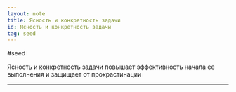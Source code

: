 ```yaml
---
layout: note
title: Ясность и конкретность задачи
id: Ясность и конкретность задачи
tag: seed
---
```

#seed 


Ясность и конкретность задачи повышает эффективность начала ее выполнения и защищает от прокрастинации

  
    
	  












___
